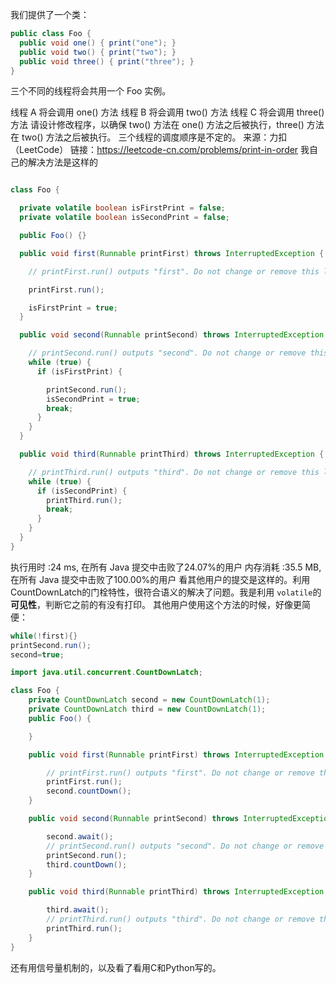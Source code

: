 我们提供了一个类：
```java
public class Foo {
  public void one() { print("one"); }
  public void two() { print("two"); }
  public void three() { print("three"); }
}
```
三个不同的线程将会共用一个 Foo 实例。

线程 A 将会调用 one() 方法
线程 B 将会调用 two() 方法
线程 C 将会调用 three() 方法
请设计修改程序，以确保 two() 方法在 one() 方法之后被执行，three() 方法在 two() 方法之后被执行。
三个线程的调度顺序是不定的。
来源：力扣（LeetCode） 链接：https://leetcode-cn.com/problems/print-in-order
我自己的解决方法是这样的
```java

class Foo {

  private volatile boolean isFirstPrint = false;
  private volatile boolean isSecondPrint = false;

  public Foo() {}

  public void first(Runnable printFirst) throws InterruptedException {

    // printFirst.run() outputs "first". Do not change or remove this line.

    printFirst.run();

    isFirstPrint = true;
  }

  public void second(Runnable printSecond) throws InterruptedException {

    // printSecond.run() outputs "second". Do not change or remove this line.
    while (true) {
      if (isFirstPrint) {

        printSecond.run();
        isSecondPrint = true;
        break;
      }
    }
  }

  public void third(Runnable printThird) throws InterruptedException {

    // printThird.run() outputs "third". Do not change or remove this line.
    while (true) {
      if (isSecondPrint) {
        printThird.run();
        break;
      }
    }
  }
}
```

执行用时 :24 ms, 在所有 Java 提交中击败了24.07%的用户
内存消耗 :35.5 MB, 在所有 Java 提交中击败了100.00%的用户
看其他用户的提交是这样的。利用 CountDownLatch的门栓特性，很符合语义的解决了问题。我是利用 `volatile`的**可见性**，判断它之前的有没有打印。
其他用户使用这个方法的时候，好像更简便：
```java
while(!first){}
printSecond.run();
second=true;
```
```java
import java.util.concurrent.CountDownLatch;

class Foo {
    private CountDownLatch second = new CountDownLatch(1);
    private CountDownLatch third = new CountDownLatch(1);
    public Foo() {

    }

    public void first(Runnable printFirst) throws InterruptedException {

        // printFirst.run() outputs "first". Do not change or remove this line.
        printFirst.run();
        second.countDown();
    }

    public void second(Runnable printSecond) throws InterruptedException {

        second.await();
        // printSecond.run() outputs "second". Do not change or remove this line.
        printSecond.run();
        third.countDown();
    }

    public void third(Runnable printThird) throws InterruptedException {

        third.await();
        // printThird.run() outputs "third". Do not change or remove this line.
        printThird.run();
    }
}
```
还有用信号量机制的，以及看了看用C和Python写的。













